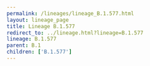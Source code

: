 ```yaml
---
permalink: /lineages/lineage_B.1.577.html
layout: lineage_page
title: Lineage B.1.577
redirect_to: ../lineage.html?lineage=B.1.577
lineage: B.1.577
parent: B.1
children: ['B.1.577']
---
```


